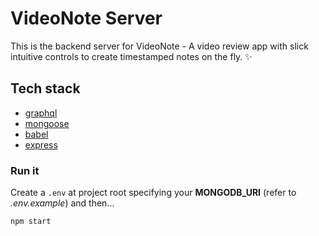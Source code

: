 # VideoNote Server

This is the backend server for VideoNote - A video review app with slick intuitive controls to create timestamped notes on the fly. ✨

## Tech stack

- [graphql](https://graphql.org)
- [mongoose](https://mongoosejs.com)
- [babel](https://babeljs.io)
- [express](https://expressjs.com)

### Run it

Create a `.env` at project root specifying your **MONGODB_URI** (refer to _.env.example_) and then...

`npm start`
